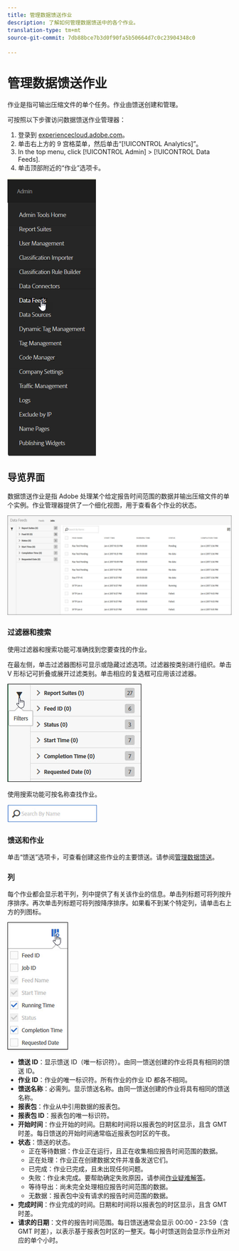 ```yaml
---
title: 管理数据馈送作业
description: 了解如何管理数据馈送中的各个作业。
translation-type: tm+mt
source-git-commit: 7db88bce7b3d0f90fa5b50664d7c0c23904348c0

---
```



# 管理数据馈送作业

作业是指可输出压缩文件的单个任务。作业由馈送创建和管理。

可按照以下步骤访问数据馈送作业管理器：

1. 登录到 [experiencecloud.adobe.com](https://experiencecloud.adobe.com)。
2. 单击右上方的 9 宫格菜单，然后单击“[!UICONTROL Analytics]”。
3. In the top menu, click [!UICONTROL Admin] > [!UICONTROL Data Feeds].
4. 单击顶部附近的“作业”选项卡。

![“数据馈送”菜单](assets/AdminMenu.png)

## 导览界面

数据馈送作业是指 Adobe 处理某个给定报告时间范围的数据并输出压缩文件的单个实例。作业管理器提供了一个细化视图，用于查看各个作业的状态。

![作业](assets/jobs.jpg)

### 过滤器和搜索

使用过滤器和搜索功能可准确找到您要查找的作业。

在最左侧，单击过滤器图标可显示或隐藏过滤选项。过滤器按类别进行组织。单击 V 形标记可折叠或展开过滤类别。单击相应的复选框可应用该过滤器。

![过滤器](assets/jobs-filter.jpg)

使用搜索功能可按名称查找作业。

![搜索](assets/search.jpg)

### 馈送和作业

单击“馈送”选项卡，可查看创建这些作业的主要馈送。请参阅[管理数据馈送](df-manage-feeds.md)。

### 列

每个作业都会显示若干列，列中提供了有关该作业的信息。单击列标题可将列按升序排序。再次单击列标题可将列按降序排序。如果看不到某个特定列，请单击右上方的列图标。

![列图标](assets/job-cols.jpg)

* **馈送 ID**：显示馈送 ID（唯一标识符）。由同一馈送创建的作业将具有相同的馈送 ID。
* **作业 ID**：作业的唯一标识符。所有作业的作业 ID 都各不相同。
* **馈送名称**：必需列。显示馈送名称。由同一馈送创建的作业将具有相同的馈送名称。
* **报表包**：作业从中引用数据的报表包。
* **报表包 ID**：报表包的唯一标识符。
* **开始时间**：作业开始的时间。日期和时间将以报表包的时区显示，且含 GMT 时差。每日馈送的开始时间通常临近报表包时区的午夜。
* **状态**：馈送的状态。
   * 正在等待数据：作业正在运行，且正在收集相应报告时间范围的数据。
   * 正在处理：作业正在创建数据文件并准备发送它们。
   * 已完成：作业已完成，且未出现任何问题。
   * 失败：作业未完成。要帮助确定失败原因，请参阅[作业疑难解答](jobs-troubleshooting.md)。
   * 等待导出：尚未完全处理相应报告时间范围的数据。
   * 无数据：报表包中没有请求的报告时间范围的数据。
* **完成时间**：作业完成的时间。日期和时间将以报表包的时区显示，且含 GMT 时差。
* **请求的日期**：文件的报告时间范围。每日馈送通常会显示 00:00 - 23:59（含 GMT 时差），以表示基于报表包时区的一整天。每小时馈送则会显示作业所对应的单个小时。
